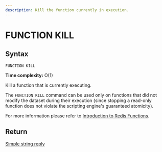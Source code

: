 ```yaml
---
description: Kill the function currently in execution.
---
```


# FUNCTION KILL

## Syntax

    FUNCTION KILL 

**Time complexity:** O(1)

Kill a function that is currently executing.


The `FUNCTION KILL` command can be used only on functions that did not modify the dataset during their execution (since stopping a read-only function does not violate the scripting engine's guaranteed atomicity).

For more information please refer to [Introduction to Redis Functions](https://redis.io/topics/functions-intro).

## Return

[Simple string reply](https://redis.io/docs/reference/protocol-spec#resp-simple-strings)
